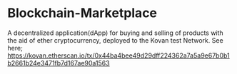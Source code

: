 # Blockchain-Marketplace
A decentralized application(dApp) for buying and selling of products with the aid of ether cryptocurrency, deployed to the Kovan test Network. See here; https://kovan.etherscan.io/tx/0x44ba4bee49d29dff224362a7a5a9e67b0b1b2661b24e3471fb7d167ae90a1563

